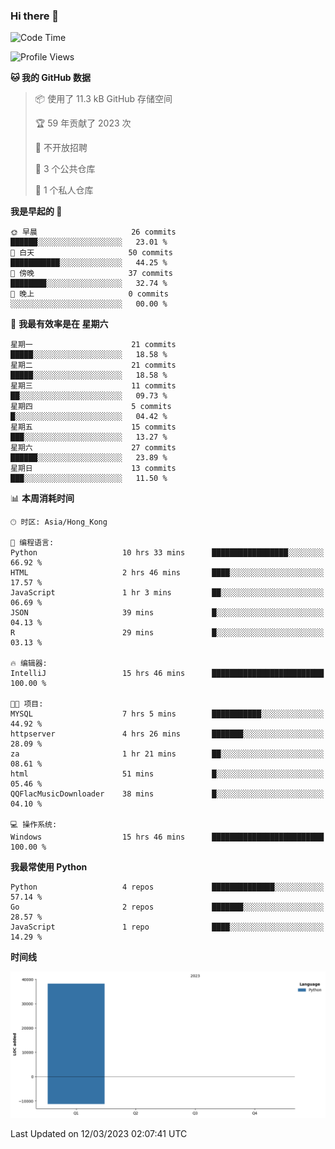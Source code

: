 ### Hi there 👋

<!--
**Mrzqd/Mrzqd** is a ✨ _special_ ✨ repository because its `README.md` (this file) appears on your GitHub profile.

Here are some ideas to get you started:

- 🔭 I’m currently working on ...
- 🌱 I’m currently learning ...
- 👯 I’m looking to collaborate on ...
- 🤔 I’m looking for help with ...
- 💬 Ask me about ...
- 📫 How to reach me: ...
- 😄 Pronouns: ...
- ⚡ Fun fact: ...
-->
<!--START_SECTION:waka-->
![Code Time](http://img.shields.io/badge/Code%20Time-52%20hrs%2036%20mins-blue)

![Profile Views](http://img.shields.io/badge/%E4%B8%AA%E4%BA%BA%E8%B5%84%E6%96%99%E8%A7%82%E7%9C%8B%E6%AC%A1%E6%95%B0-8-blue)

**🐱 我的 GitHub 数据** 

> 📦  使用了 11.3 kB GitHub 存储空间 
 > 
> 🏆 59 年贡献了 2023 次
 > 
> 🚫 不开放招聘
 > 
> 📜 3 个公共仓库 
 > 
> 🔑 1 个私人仓库 
 > 
**我是早起的 🐤** 

```text
🌞 早晨                     26 commits          ██████░░░░░░░░░░░░░░░░░░░   23.01 % 
🌆 白天                     50 commits          ███████████░░░░░░░░░░░░░░   44.25 % 
🌃 傍晚                     37 commits          ████████░░░░░░░░░░░░░░░░░   32.74 % 
🌙 晚上                     0 commits           ░░░░░░░░░░░░░░░░░░░░░░░░░   00.00 % 
```
📅 **我最有效率是在 星期六** 

```text
星期一                      21 commits          █████░░░░░░░░░░░░░░░░░░░░   18.58 % 
星期二                      21 commits          █████░░░░░░░░░░░░░░░░░░░░   18.58 % 
星期三                      11 commits          ██░░░░░░░░░░░░░░░░░░░░░░░   09.73 % 
星期四                      5 commits           █░░░░░░░░░░░░░░░░░░░░░░░░   04.42 % 
星期五                      15 commits          ███░░░░░░░░░░░░░░░░░░░░░░   13.27 % 
星期六                      27 commits          ██████░░░░░░░░░░░░░░░░░░░   23.89 % 
星期日                      13 commits          ███░░░░░░░░░░░░░░░░░░░░░░   11.50 % 
```


📊 **本周消耗时间** 

```text
🕑︎ 时区: Asia/Hong_Kong

💬 编程语言: 
Python                   10 hrs 33 mins      █████████████████░░░░░░░░   66.92 % 
HTML                     2 hrs 46 mins       ████░░░░░░░░░░░░░░░░░░░░░   17.57 % 
JavaScript               1 hr 3 mins         ██░░░░░░░░░░░░░░░░░░░░░░░   06.69 % 
JSON                     39 mins             █░░░░░░░░░░░░░░░░░░░░░░░░   04.13 % 
R                        29 mins             █░░░░░░░░░░░░░░░░░░░░░░░░   03.13 % 

🔥 编辑器: 
IntelliJ                 15 hrs 46 mins      █████████████████████████   100.00 % 

🐱‍💻 项目: 
MYSQL                    7 hrs 5 mins        ███████████░░░░░░░░░░░░░░   44.92 % 
httpserver               4 hrs 26 mins       ███████░░░░░░░░░░░░░░░░░░   28.09 % 
za                       1 hr 21 mins        ██░░░░░░░░░░░░░░░░░░░░░░░   08.61 % 
html                     51 mins             █░░░░░░░░░░░░░░░░░░░░░░░░   05.46 % 
QQFlacMusicDownloader    38 mins             █░░░░░░░░░░░░░░░░░░░░░░░░   04.10 % 

💻 操作系统: 
Windows                  15 hrs 46 mins      █████████████████████████   100.00 % 
```

**我最常使用 Python** 

```text
Python                   4 repos             ██████████████░░░░░░░░░░░   57.14 % 
Go                       2 repos             ███████░░░░░░░░░░░░░░░░░░   28.57 % 
JavaScript               1 repo              ████░░░░░░░░░░░░░░░░░░░░░   14.29 % 
```



**时间线**

![Lines of Code chart](https://raw.githubusercontent.com/Mrzqd/Mrzqd/main/assets/bar_graph.png)


 Last Updated on 12/03/2023 02:07:41 UTC
<!--END_SECTION:waka-->
